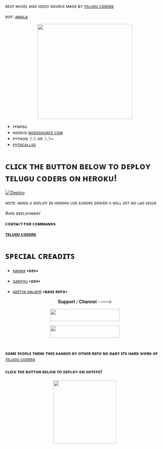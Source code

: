 ʙᴇsᴛ ᴍᴜsɪᴄ ᴀɴᴅ ᴠɪᴅᴇᴏ sᴏᴜʀᴄᴇ ᴍᴀᴅᴇ ʙʏ  [ᴛᴇʟᴜɢᴜ ᴄᴏᴅᴇʀs](https://telegram.me/tgshadow_fighters)

ʙᴏᴛ: [ᴀᴍᴀʟᴀ](https://telegram.me/Amalamusicbot)

<p align="center"><a href="https://t.me/teamshadowprojects"><img src="https://telegra.ph/file/5c40c60faa98656741eb3.jpg" width="300"></a></p>

 

  







- ғғᴍᴘᴇɢ
- ɴᴏᴅᴇᴊs [ɴᴏᴅᴇsᴏᴜʀᴄᴇ.ᴄᴏᴍ](https://nodesource.com/)
- ᴘʏᴛʜᴏɴ 𝟹.𝟾 ᴏʀ 𝟹.𝟿+
- [ᴘʏᴛɢᴄᴀʟʟss](https://github.com/Telugucoders/calls)



# **ᴄʟɪᴄᴋ ᴛʜᴇ ʙᴜᴛᴛᴏɴ ʙᴇʟᴏᴡ ᴛᴏ ᴅᴇᴘʟᴏʏ ᴛᴇʟᴜɢᴜ ᴄᴏᴅᴇʀs ᴏɴ ʜᴇʀᴏᴋᴜ!**  
[![Deploy](https://www.herokucdn.com/deploy/button.svg)](https://heroku.com/deploy?template=https://github.com/santhumusic/Amalav2.0)


ɴᴏᴛᴇ: ᴡʜᴇɴ ᴜ ᴅᴇᴘʟᴏʏ ɪɴ ʜᴇʀᴏᴋᴜ ᴜsᴇ ᴇᴜʀᴏᴘᴇ sᴇʀᴠᴇʀ ᴜ ᴡɪʟʟ ɢᴇᴛ ɴᴏ ʟᴀɢ ɪssᴜᴇ


#ᴠᴘs ᴅᴇᴘʟᴏʏᴍᴇɴᴛ

**ᴄᴏɴᴛᴀᴄᴛ ғᴏʀ ᴄᴏᴍᴍᴀɴᴅs**

**[ᴛᴇʟᴜɢᴜ ᴄᴏᴅᴇʀs](https://telegram.me/tgshadow_fighters)**






# ꜱᴘᴇᴄɪᴀʟ ᴄʀᴇᴀᴅɪᴛꜱ
- [ᴋᴀɴɴᴀ](https://github.com/blackcat097)        **•ᴅᴇᴠ•**

- [sᴀɴᴛʜᴜ](https://github.com/santhumusic)      **•ᴅᴇᴠ•**

- [ᴀᴅɪᴛʏᴀ ʜᴀʟᴅᴇʀ](https://t.me/AdityaHalder)  **•ʙᴀsᴇ ʀᴇᴘᴏ•**

<p align="center">𝐒𝐮𝐩𝐩𝐨𝐫𝐭 / 𝐂𝐡𝐚𝐧𝐧𝐞𝐥 ----> </p>

<p align="center"><a href="https://t.me/tgshadow_fighters"><img src="https://img.shields.io/badge/ᴛᴇʟᴇɢʀᴀᴍ-𝐒𝐮𝐩𝐩𝐨𝐫𝐭-black?&style=for-the-badge&logo=telegram" width="220" height="38.45"></a></p>
<p align="center"><a href="https://t.me/telugucoders"><img src="https://img.shields.io/badge/ᴛᴇʟᴇɢʀᴀᴍ-𝐔𝐩𝐝𝐚𝐭𝐞𝐬-black?&style=for-the-badge&logo=telegram" width="220" height="38.45"></a></p>

#

**sᴏᴍᴇ ᴘᴇᴏᴘʟᴇ ᴛʜɪɴᴋ ᴛʜɪs ᴋᴀɴɢᴇᴅ ʙʏ ᴏᴛʜᴇʀ ʀᴇᴘᴏ ɴᴏ ʙᴀʙʏ ɪᴛs ʜᴀʀᴅ ᴡᴏʀᴋ ᴏғ** [ᴛᴇʟᴜɢᴜ ᴄᴏᴅᴇʀs](https://t.me/tgshadow_fighters)


<h4>ᴄʟɪᴄᴋ ᴛʜᴇ ʙᴜᴛᴛᴏɴ ʙᴇʟᴏᴡ ᴛᴏ ᴅᴇᴘʟᴏʏ ᴏɴ ᴏᴋᴛᴇᴛᴏ!</h4>
<p align="center"><a href="https://cloud.okteto.com/deploy?repository=https://github.com/Telugucoders/Amalav2.0"><img src="https://img.shields.io/badge/Deploy%20To%20Okteto-informational?style=for-the-badge&logo=Okteto" width="200""/></a>
